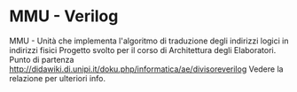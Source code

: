 # MMU - Verilog
MMU - Unità che implementa l'algoritmo di traduzione degli indirizzi logici in indirizzi fisici
Progetto svolto per il corso di Architettura degli Elaboratori.
Punto di partenza http://didawiki.di.unipi.it/doku.php/informatica/ae/divisoreverilog
Vedere la relazione per ulteriori info.
